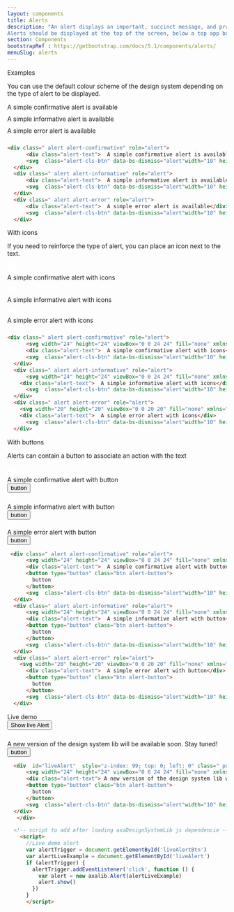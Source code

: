 ```yaml
---
layout: components
title: Alerts
description: "An alert displays an important, succinct message, and provides actions for users to address (or dismiss the banner). It requires a user action to be dismissed.  <br>
Alerts should be displayed at the top of the screen, below a top app bar. They’re persistent and nonmodal, allowing the user to either ignore them or interact with them at any time. Only one banner should be shown at a time." 
section: Components
bootstrapRef : https://getbootstrap.com/docs/5.1/components/alerts/
menuSlug: alerts
--- 
```

  
  <div class="display-5 pt-md-8 pb-1">Examples</div>
  <p class="text-justify pe-md-8 pe-lg-11 pb-3">
    You can use the default colour scheme of the design system
    depending on the type of alert to be displayed.
  </p>
  <div class="ax-example p-md-3 border text-center">
    <div class=" alert alert-confirmative" role="alert">
        <div class="alert-text">  A simple confirmative alert is available</div>
        <svg  class="alert-cls-btn" data-bs-dismiss="alert"width="10" height="10" viewBox="0 0 10 10" fill="none" xmlns="http://www.w3.org/2000/svg"> <path d="M9.66537 1.27325L8.72537 0.333252L4.9987 4.05992L1.27203 0.333252L0.332031 1.27325L4.0587 4.99992L0.332031 8.72659L1.27203 9.66659L4.9987 5.93992L8.72537 9.66659L9.66537 8.72659L5.9387 4.99992L9.66537 1.27325Z" fill="white"/></svg>
    </div>
    <div class=" alert alert-informative" role="alert">
        <div class="alert-text">  A simple informative alert is available</div>
        <svg  class="alert-cls-btn" data-bs-dismiss="alert"width="10" height="10" viewBox="0 0 10 10" fill="none" xmlns="http://www.w3.org/2000/svg"> <path d="M9.66537 1.27325L8.72537 0.333252L4.9987 4.05992L1.27203 0.333252L0.332031 1.27325L4.0587 4.99992L0.332031 8.72659L1.27203 9.66659L4.9987 5.93992L8.72537 9.66659L9.66537 8.72659L5.9387 4.99992L9.66537 1.27325Z" fill="white"/></svg>
    </div>
    <div class=" alert alert-error" role="alert">
        <div class="alert-text">  A simple error alert is available</div>
        <svg  class="alert-cls-btn" data-bs-dismiss="alert"width="10" height="10" viewBox="0 0 10 10" fill="none" xmlns="http://www.w3.org/2000/svg"> <path d="M9.66537 1.27325L8.72537 0.333252L4.9987 4.05992L1.27203 0.333252L0.332031 1.27325L4.0587 4.99992L0.332031 8.72659L1.27203 9.66659L4.9987 5.93992L8.72537 9.66659L9.66537 8.72659L5.9387 4.99992L9.66537 1.27325Z" fill="white"/></svg>
    </div>
  </div>
  <div class="pb-4">

  ```html
  <div class=" alert alert-confirmative" role="alert">
        <div class="alert-text">  A simple confirmative alert is available</div>
        <svg  class="alert-cls-btn" data-bs-dismiss="alert"width="10" height="10" viewBox="0 0 10 10" fill="none" xmlns="http://www.w3.org/2000/svg"> <path d="M9.66537 1.27325L8.72537 0.333252L4.9987 4.05992L1.27203 0.333252L0.332031 1.27325L4.0587 4.99992L0.332031 8.72659L1.27203 9.66659L4.9987 5.93992L8.72537 9.66659L9.66537 8.72659L5.9387 4.99992L9.66537 1.27325Z" fill="white"/></svg>
    </div>
    <div class=" alert alert-informative" role="alert">
        <div class="alert-text">  A simple informative alert is available</div>
        <svg  class="alert-cls-btn" data-bs-dismiss="alert"width="10" height="10" viewBox="0 0 10 10" fill="none" xmlns="http://www.w3.org/2000/svg"> <path d="M9.66537 1.27325L8.72537 0.333252L4.9987 4.05992L1.27203 0.333252L0.332031 1.27325L4.0587 4.99992L0.332031 8.72659L1.27203 9.66659L4.9987 5.93992L8.72537 9.66659L9.66537 8.72659L5.9387 4.99992L9.66537 1.27325Z" fill="white"/></svg>
    </div>
    <div class=" alert alert-error" role="alert">
        <div class="alert-text">  A simple error alert is available</div>
        <svg  class="alert-cls-btn" data-bs-dismiss="alert"width="10" height="10" viewBox="0 0 10 10" fill="none" xmlns="http://www.w3.org/2000/svg"> <path d="M9.66537 1.27325L8.72537 0.333252L4.9987 4.05992L1.27203 0.333252L0.332031 1.27325L4.0587 4.99992L0.332031 8.72659L1.27203 9.66659L4.9987 5.93992L8.72537 9.66659L9.66537 8.72659L5.9387 4.99992L9.66537 1.27325Z" fill="white"/></svg>
    </div>
  ``` 
  </div> 

  <div class="display-5 pt-md-8 pb-1">With icons</div>
  <p class="text-justify pe-md-8 pe-lg-11 pb-3">
    If you need to reinforce the type of alert, you can place an
    icon next to the text.
  </p>
  <div class="ax-example p-md-3 border text-center">
    <div class=" alert alert-confirmative" role="alert">
        <svg width="24" height="24" viewBox="0 0 24 24" fill="none" xmlns="http://www.w3.org/2000/svg"><path fill-rule="evenodd" clip-rule="evenodd" d="M11.9995 2C6.47951 2 1.99951 6.48 1.99951 12C1.99951 17.52 6.47951 22 11.9995 22C17.5195 22 21.9995 17.52 21.9995 12C21.9995 6.48 17.5195 2 11.9995 2ZM10.9995 17V11H12.9995V17H10.9995ZM10.9995 7V9H12.9995V7H10.9995Z" fill="white"/></svg>
        <div class="alert-text">  A simple confirmative alert with icons</div>
        <svg  class="alert-cls-btn" data-bs-dismiss="alert"width="10" height="10" viewBox="0 0 10 10" fill="none" xmlns="http://www.w3.org/2000/svg"> <path d="M9.66537 1.27325L8.72537 0.333252L4.9987 4.05992L1.27203 0.333252L0.332031 1.27325L4.0587 4.99992L0.332031 8.72659L1.27203 9.66659L4.9987 5.93992L8.72537 9.66659L9.66537 8.72659L5.9387 4.99992L9.66537 1.27325Z" fill="white"/></svg>
    </div>
    <div class=" alert alert-informative" role="alert">
        <svg width="24" height="24" viewBox="0 0 24 24" fill="none" xmlns="http://www.w3.org/2000/svg"><path fill-rule="evenodd" clip-rule="evenodd" d="M1.99951 12C1.99951 6.48 6.47951 2 11.9995 2C17.5195 2 21.9995 6.48 21.9995 12C21.9995 17.52 17.5195 22 11.9995 22C6.47951 22 1.99951 17.52 1.99951 12ZM4.99951 12L9.99951 17L18.9995 8L17.5895 6.58L9.99951 14.17L6.40951 10.59L4.99951 12Z" fill="white"/></svg>
        <div class="alert-text">  A simple informative alert with icons</div>
        <svg  class="alert-cls-btn" data-bs-dismiss="alert"width="10" height="10" viewBox="0 0 10 10" fill="none" xmlns="http://www.w3.org/2000/svg"> <path d="M9.66537 1.27325L8.72537 0.333252L4.9987 4.05992L1.27203 0.333252L0.332031 1.27325L4.0587 4.99992L0.332031 8.72659L1.27203 9.66659L4.9987 5.93992L8.72537 9.66659L9.66537 8.72659L5.9387 4.99992L9.66537 1.27325Z" fill="white"/></svg>
    </div>
    <div class=" alert alert-error" role="alert">
      <svg width="20" height="20" viewBox="0 0 20 20" fill="none" xmlns="http://www.w3.org/2000/svg"><path d="M9.99951 6.10352e-05C4.47951 6.10352e-05 -0.000488281 4.48006 -0.000488281 10.0001C-0.000488281 15.5201 4.47951 20.0001 9.99951 20.0001C15.5195 20.0001 19.9995 15.5201 19.9995 10.0001C19.9995 4.48006 15.5195 6.10352e-05 9.99951 6.10352e-05ZM10.9995 15.0001H8.99951V13.0001H10.9995V15.0001ZM10.9995 11.0001H8.99951V5.00006H10.9995V11.0001Z" fill="white"/></svg>
        <div class="alert-text">  A simple error alert with icons</div>
        <svg  class="alert-cls-btn" data-bs-dismiss="alert"width="10" height="10" viewBox="0 0 10 10" fill="none" xmlns="http://www.w3.org/2000/svg"> <path d="M9.66537 1.27325L8.72537 0.333252L4.9987 4.05992L1.27203 0.333252L0.332031 1.27325L4.0587 4.99992L0.332031 8.72659L1.27203 9.66659L4.9987 5.93992L8.72537 9.66659L9.66537 8.72659L5.9387 4.99992L9.66537 1.27325Z" fill="white"/></svg>
    </div>
  </div>
  <div class="pb-4">

  ```html 
  <div class=" alert alert-confirmative" role="alert">
        <svg width="24" height="24" viewBox="0 0 24 24" fill="none" xmlns="http://www.w3.org/2000/svg"><path fill-rule="evenodd" clip-rule="evenodd" d="M11.9995 2C6.47951 2 1.99951 6.48 1.99951 12C1.99951 17.52 6.47951 22 11.9995 22C17.5195 22 21.9995 17.52 21.9995 12C21.9995 6.48 17.5195 2 11.9995 2ZM10.9995 17V11H12.9995V17H10.9995ZM10.9995 7V9H12.9995V7H10.9995Z" fill="white"/></svg>
        <div class="alert-text">  A simple confirmative alert with icons</div>
        <svg  class="alert-cls-btn" data-bs-dismiss="alert"width="10" height="10" viewBox="0 0 10 10" fill="none" xmlns="http://www.w3.org/2000/svg"> <path d="M9.66537 1.27325L8.72537 0.333252L4.9987 4.05992L1.27203 0.333252L0.332031 1.27325L4.0587 4.99992L0.332031 8.72659L1.27203 9.66659L4.9987 5.93992L8.72537 9.66659L9.66537 8.72659L5.9387 4.99992L9.66537 1.27325Z" fill="white"/></svg>
    </div>
    <div class=" alert alert-informative" role="alert">
        <svg width="24" height="24" viewBox="0 0 24 24" fill="none" xmlns="http://www.w3.org/2000/svg"><path fill-rule="evenodd" clip-rule="evenodd" d="M1.99951 12C1.99951 6.48 6.47951 2 11.9995 2C17.5195 2 21.9995 6.48 21.9995 12C21.9995 17.52 17.5195 22 11.9995 22C6.47951 22 1.99951 17.52 1.99951 12ZM4.99951 12L9.99951 17L18.9995 8L17.5895 6.58L9.99951 14.17L6.40951 10.59L4.99951 12Z" fill="white"/></svg>
      <div class="alert-text">  A simple informative alert with icons</div>
        <svg  class="alert-cls-btn" data-bs-dismiss="alert"width="10" height="10" viewBox="0 0 10 10" fill="none" xmlns="http://www.w3.org/2000/svg"> <path d="M9.66537 1.27325L8.72537 0.333252L4.9987 4.05992L1.27203 0.333252L0.332031 1.27325L4.0587 4.99992L0.332031 8.72659L1.27203 9.66659L4.9987 5.93992L8.72537 9.66659L9.66537 8.72659L5.9387 4.99992L9.66537 1.27325Z" fill="white"/></svg>
    </div>
    <div class=" alert alert-error" role="alert">
      <svg width="20" height="20" viewBox="0 0 20 20" fill="none" xmlns="http://www.w3.org/2000/svg"><path d="M9.99951 6.10352e-05C4.47951 6.10352e-05 -0.000488281 4.48006 -0.000488281 10.0001C-0.000488281 15.5201 4.47951 20.0001 9.99951 20.0001C15.5195 20.0001 19.9995 15.5201 19.9995 10.0001C19.9995 4.48006 15.5195 6.10352e-05 9.99951 6.10352e-05ZM10.9995 15.0001H8.99951V13.0001H10.9995V15.0001ZM10.9995 11.0001H8.99951V5.00006H10.9995V11.0001Z" fill="white"/></svg>
      <div class="alert-text">  A simple error alert with icons</div>
        <svg  class="alert-cls-btn" data-bs-dismiss="alert"width="10" height="10" viewBox="0 0 10 10" fill="none" xmlns="http://www.w3.org/2000/svg"> <path d="M9.66537 1.27325L8.72537 0.333252L4.9987 4.05992L1.27203 0.333252L0.332031 1.27325L4.0587 4.99992L0.332031 8.72659L1.27203 9.66659L4.9987 5.93992L8.72537 9.66659L9.66537 8.72659L5.9387 4.99992L9.66537 1.27325Z" fill="white"/></svg>
    </div>
  ```
  </div> 

  <div class="display-5 pt-md-8 pb-1">With buttons</div>
  <p class="text-justify pe-md-8 pe-lg-11 pb-3">
    Alerts can contain a button to associate an action with the text
  </p>
  <div class="ax-example p-md-3 border text-center">
   <div class=" alert alert-confirmative" role="alert">
        <svg width="24" height="24" viewBox="0 0 24 24" fill="none" xmlns="http://www.w3.org/2000/svg"><path fill-rule="evenodd" clip-rule="evenodd" d="M11.9995 2C6.47951 2 1.99951 6.48 1.99951 12C1.99951 17.52 6.47951 22 11.9995 22C17.5195 22 21.9995 17.52 21.9995 12C21.9995 6.48 17.5195 2 11.9995 2ZM10.9995 17V11H12.9995V17H10.9995ZM10.9995 7V9H12.9995V7H10.9995Z" fill="white"/></svg>
        <div class="alert-text">  A simple confirmative alert with button</div>
        <button type="button" class="btn alert-button">
          button
        </button>
        <svg  class="alert-cls-btn" data-bs-dismiss="alert"width="10" height="10" viewBox="0 0 10 10" fill="none" xmlns="http://www.w3.org/2000/svg"> <path d="M9.66537 1.27325L8.72537 0.333252L4.9987 4.05992L1.27203 0.333252L0.332031 1.27325L4.0587 4.99992L0.332031 8.72659L1.27203 9.66659L4.9987 5.93992L8.72537 9.66659L9.66537 8.72659L5.9387 4.99992L9.66537 1.27325Z" fill="white"/></svg>
    </div>
    <div class=" alert alert-informative" role="alert">
        <svg width="24" height="24" viewBox="0 0 24 24" fill="none" xmlns="http://www.w3.org/2000/svg"><path fill-rule="evenodd" clip-rule="evenodd" d="M1.99951 12C1.99951 6.48 6.47951 2 11.9995 2C17.5195 2 21.9995 6.48 21.9995 12C21.9995 17.52 17.5195 22 11.9995 22C6.47951 22 1.99951 17.52 1.99951 12ZM4.99951 12L9.99951 17L18.9995 8L17.5895 6.58L9.99951 14.17L6.40951 10.59L4.99951 12Z" fill="white"/></svg>
        <div class="alert-text">  A simple informative alert with button</div>
        <button type="button" class="btn alert-button">
          button
        </button>
        <svg  class="alert-cls-btn" data-bs-dismiss="alert"width="10" height="10" viewBox="0 0 10 10" fill="none" xmlns="http://www.w3.org/2000/svg"> <path d="M9.66537 1.27325L8.72537 0.333252L4.9987 4.05992L1.27203 0.333252L0.332031 1.27325L4.0587 4.99992L0.332031 8.72659L1.27203 9.66659L4.9987 5.93992L8.72537 9.66659L9.66537 8.72659L5.9387 4.99992L9.66537 1.27325Z" fill="white"/></svg>
    </div>
    <div class=" alert alert-error" role="alert">
      <svg width="20" height="20" viewBox="0 0 20 20" fill="none" xmlns="http://www.w3.org/2000/svg"><path d="M9.99951 6.10352e-05C4.47951 6.10352e-05 -0.000488281 4.48006 -0.000488281 10.0001C-0.000488281 15.5201 4.47951 20.0001 9.99951 20.0001C15.5195 20.0001 19.9995 15.5201 19.9995 10.0001C19.9995 4.48006 15.5195 6.10352e-05 9.99951 6.10352e-05ZM10.9995 15.0001H8.99951V13.0001H10.9995V15.0001ZM10.9995 11.0001H8.99951V5.00006H10.9995V11.0001Z" fill="white"/></svg>
        <div class="alert-text">  A simple error alert with button</div>
        <button type="button" class="btn alert-button">
          button
        </button>
        <svg  class="alert-cls-btn" data-bs-dismiss="alert"width="10" height="10" viewBox="0 0 10 10" fill="none" xmlns="http://www.w3.org/2000/svg"> <path d="M9.66537 1.27325L8.72537 0.333252L4.9987 4.05992L1.27203 0.333252L0.332031 1.27325L4.0587 4.99992L0.332031 8.72659L1.27203 9.66659L4.9987 5.93992L8.72537 9.66659L9.66537 8.72659L5.9387 4.99992L9.66537 1.27325Z" fill="white"/></svg>
    </div>
  </div>
  <div class="pb-4">

  ```html
   <div class=" alert alert-confirmative" role="alert">
        <svg width="24" height="24" viewBox="0 0 24 24" fill="none" xmlns="http://www.w3.org/2000/svg"><path fill-rule="evenodd" clip-rule="evenodd" d="M11.9995 2C6.47951 2 1.99951 6.48 1.99951 12C1.99951 17.52 6.47951 22 11.9995 22C17.5195 22 21.9995 17.52 21.9995 12C21.9995 6.48 17.5195 2 11.9995 2ZM10.9995 17V11H12.9995V17H10.9995ZM10.9995 7V9H12.9995V7H10.9995Z" fill="white"/></svg>
        <div class="alert-text">  A simple confirmative alert with button</div>
        <button type="button" class="btn alert-button">
          button
        </button>
        <svg  class="alert-cls-btn" data-bs-dismiss="alert"width="10" height="10" viewBox="0 0 10 10" fill="none" xmlns="http://www.w3.org/2000/svg"> <path d="M9.66537 1.27325L8.72537 0.333252L4.9987 4.05992L1.27203 0.333252L0.332031 1.27325L4.0587 4.99992L0.332031 8.72659L1.27203 9.66659L4.9987 5.93992L8.72537 9.66659L9.66537 8.72659L5.9387 4.99992L9.66537 1.27325Z" fill="white"/></svg>
    </div>
    <div class=" alert alert-informative" role="alert">
        <svg width="24" height="24" viewBox="0 0 24 24" fill="none" xmlns="http://www.w3.org/2000/svg"><path fill-rule="evenodd" clip-rule="evenodd" d="M1.99951 12C1.99951 6.48 6.47951 2 11.9995 2C17.5195 2 21.9995 6.48 21.9995 12C21.9995 17.52 17.5195 22 11.9995 22C6.47951 22 1.99951 17.52 1.99951 12ZM4.99951 12L9.99951 17L18.9995 8L17.5895 6.58L9.99951 14.17L6.40951 10.59L4.99951 12Z" fill="white"/></svg>
        <div class="alert-text">  A simple informative alert with button</div>
        <button type="button" class="btn alert-button">
          button
        </button>
        <svg  class="alert-cls-btn" data-bs-dismiss="alert"width="10" height="10" viewBox="0 0 10 10" fill="none" xmlns="http://www.w3.org/2000/svg"> <path d="M9.66537 1.27325L8.72537 0.333252L4.9987 4.05992L1.27203 0.333252L0.332031 1.27325L4.0587 4.99992L0.332031 8.72659L1.27203 9.66659L4.9987 5.93992L8.72537 9.66659L9.66537 8.72659L5.9387 4.99992L9.66537 1.27325Z" fill="white"/></svg>
    </div>
    <div class=" alert alert-error" role="alert">
      <svg width="20" height="20" viewBox="0 0 20 20" fill="none" xmlns="http://www.w3.org/2000/svg"><path d="M9.99951 6.10352e-05C4.47951 6.10352e-05 -0.000488281 4.48006 -0.000488281 10.0001C-0.000488281 15.5201 4.47951 20.0001 9.99951 20.0001C15.5195 20.0001 19.9995 15.5201 19.9995 10.0001C19.9995 4.48006 15.5195 6.10352e-05 9.99951 6.10352e-05ZM10.9995 15.0001H8.99951V13.0001H10.9995V15.0001ZM10.9995 11.0001H8.99951V5.00006H10.9995V11.0001Z" fill="white"/></svg>
        <div class="alert-text">  A simple error alert with button</div>
        <button type="button" class="btn alert-button">
          button
        </button>
        <svg  class="alert-cls-btn" data-bs-dismiss="alert"width="10" height="10" viewBox="0 0 10 10" fill="none" xmlns="http://www.w3.org/2000/svg"> <path d="M9.66537 1.27325L8.72537 0.333252L4.9987 4.05992L1.27203 0.333252L0.332031 1.27325L4.0587 4.99992L0.332031 8.72659L1.27203 9.66659L4.9987 5.93992L8.72537 9.66659L9.66537 8.72659L5.9387 4.99992L9.66537 1.27325Z" fill="white"/></svg>
    </div>
  ```
  </div>
  

  <!-- #endregion components_toast - examples - basic -->
  <!-- #region components_toast - examples - live -->
  <div class="h1 pb-1 text-capitalize">Live demo</div>
  <div class="ax-example p-md-8 border">
    <button type="button" class="btn btn-primary" id="liveAlertBtn">
      Show live Alert
    </button>
    <div  id="liveAlert"  style="z-index: 99; top: 105px; left: 0" class=" position-fixed  alert alert-confirmative  fade "  aria-live="assertive" aria-atomic="true" role="alert"  data-delay="7000">
        <svg width="24" height="24" viewBox="0 0 24 24" fill="none" xmlns="http://www.w3.org/2000/svg"><path fill-rule="evenodd" clip-rule="evenodd" d="M1.99951 12C1.99951 6.48 6.47951 2 11.9995 2C17.5195 2 21.9995 6.48 21.9995 12C21.9995 17.52 17.5195 22 11.9995 22C6.47951 22 1.99951 17.52 1.99951 12ZM4.99951 12L9.99951 17L18.9995 8L17.5895 6.58L9.99951 14.17L6.40951 10.59L4.99951 12Z" fill="white"/></svg>
        <div class="alert-text"> A new version of the design system lib will be available soon. Stay tuned! </div>
        <button type="button" class="btn alert-button">
          button
        </button>
        <svg  class="alert-cls-btn" data-bs-dismiss="alert"width="10" height="10" viewBox="0 0 10 10" fill="none" xmlns="http://www.w3.org/2000/svg"> <path d="M9.66537 1.27325L8.72537 0.333252L4.9987 4.05992L1.27203 0.333252L0.332031 1.27325L4.0587 4.99992L0.332031 8.72659L1.27203 9.66659L4.9987 5.93992L8.72537 9.66659L9.66537 8.72659L5.9387 4.99992L9.66537 1.27325Z" fill="white"/></svg>
    </div>
  </div>
    

  ```html
    <div  id="liveAlert"  style="z-index: 99; top: 0; left: 0" class=" position-fixed  alert alert-confirmative fade  "  aria-live="assertive" aria-atomic="true" role="alert"  data-delay="7000">
        <svg width="24" height="24" viewBox="0 0 24 24" fill="none" xmlns="http://www.w3.org/2000/svg"><path fill-rule="evenodd" clip-rule="evenodd" d="M1.99951 12C1.99951 6.48 6.47951 2 11.9995 2C17.5195 2 21.9995 6.48 21.9995 12C21.9995 17.52 17.5195 22 11.9995 22C6.47951 22 1.99951 17.52 1.99951 12ZM4.99951 12L9.99951 17L18.9995 8L17.5895 6.58L9.99951 14.17L6.40951 10.59L4.99951 12Z" fill="white"/></svg>
        <div class="alert-text"> A new version of the design system lib will be available soon. Stay tuned! </div>
        <button type="button" class="btn alert-button">
          button
        </button>
        <svg  class="alert-cls-btn" data-bs-dismiss="alert"width="10" height="10" viewBox="0 0 10 10" fill="none" xmlns="http://www.w3.org/2000/svg"> <path d="M9.66537 1.27325L8.72537 0.333252L4.9987 4.05992L1.27203 0.333252L0.332031 1.27325L4.0587 4.99992L0.332031 8.72659L1.27203 9.66659L4.9987 5.93992L8.72537 9.66659L9.66537 8.72659L5.9387 4.99992L9.66537 1.27325Z" fill="white"/></svg>
    </div>
     </div>

    <!-- script to add after loading axaDesignSystemLib js dependencie -->
      <script>
        //Live demo alert 
        var alertTrigger = document.getElementById('liveAlertBtn')
        var alertLiveExample = document.getElementById('liveAlert')
        if (alertTrigger) {
          alertTrigger.addEventListener('click', function () {
            var alert = new axalib.Alert(alertLiveExample)
            alert.show()
          })
        }
        </script> 

  ```
 
